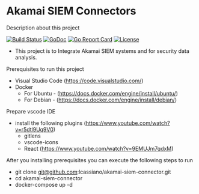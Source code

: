 # Akamai SIEM Connectors

Description about this project

[![Build Status](https://travis-ci.org/akamai/AkamaiOPEN-edgegrid-golang.svg?branch=master)](https://travis-ci.org/akamai/AkamaiOPEN-edgegrid-golang)
[![GoDoc](https://godoc.org/github.com/akamai/AkamaiOPEN-edgegrid-golang?status.svg)](https://godoc.org/github.com/akamai/AkamaiOPEN-edgegrid-golang)
[![Go Report Card](https://goreportcard.com/badge/github.com/akamai/AkamaiOPEN-edgegrid-golang)](https://goreportcard.com/report/github.com/akamai/AkamaiOPEN-edgegrid-golang)
[![License](http://img.shields.io/:license-apache-blue.svg)](https://github.com/akamai/AkamaiOPEN-edgegrid-golang/blob/master/LICENSE)

- This project is to Integrate Akamai SIEM systems and for security data analysis.

Prerequisites to run this project

 - Visual Studio Code (https://code.visualstudio.com/)
 - Docker 
   - For Ubuntu - (https://docs.docker.com/engine/install/ubuntu/)
   - For Debian - (https://docs.docker.com/engine/install/debian/)

Prepare vscode IDE

 - install the following plugins (https://www.youtube.com/watch?v=r5dtl9Uq9V0)
    - gitlens
    - vscode-icons
    - React (https://www.youtube.com/watch?v=9EMUJm7qdxM)


After you installing prerequisites you can execute the following steps to run

 - git clone git@github.com:lcassiano/akamai-siem-connector.git
 - cd akamai-siem-connector
 - docker-compose up -d